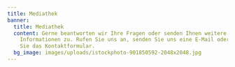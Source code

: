 ```yaml
---
title: Mediathek
banner:
  title: Mediathek
  content: Gerne beantworten wir Ihre Fragen oder senden Ihnen weitere
    Informationen zu. Rufen Sie uns an, senden Sie uns eine E-Mail oder nutzen
    Sie das Kontaktformular.
  bg_image: images/uploads/istockphoto-901850592-2048x2048.jpg
---
```

